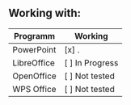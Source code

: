 ## Working with:

| Programm | Working |
| ------ | ------ |
| PowerPoint | [x] .  |
| LibreOffice | [ ] In Progress |
| OpenOffice | [ ] Not tested |
| WPS Office | [ ] Not tested  |